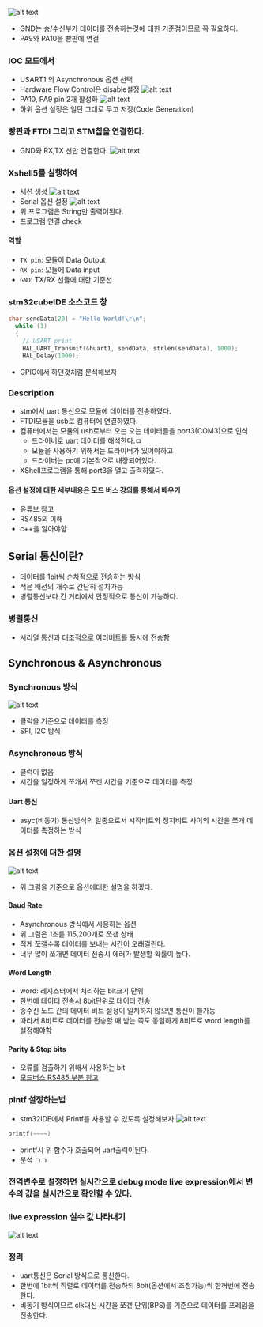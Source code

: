 ![alt text](image-3.png)

- GND는 송/수신부가 데이터를 전송하는것에 대한 기준점이므로 꼭 필요하다.
- PA9와 PA10을 빵판에 연결

### IOC 모드에서

- USART1 의 Asynchronous 옵션 선택
- Hardware Flow Control은 disable설정
  ![alt text](image-1.png)
- PA10, PA9 pin 2개 활성화
  ![alt text](image-2.png)
- 하위 옵션 설정은 일단 그대로 두고 저장(Code Generation)

### 빵판과 FTDI 그리고 STM칩을 연결한다.

- GND와 RX,TX 선만 연결한다.
  ![alt text](image-4.png)

### Xshell5를 실행하여

- 세션 생성
  ![alt text](image-5.png)
- Serial 옵션 설정
  ![alt text](image-6.png)
- 위 프로그램은 String만 출력이된다.
- 프로그램 연결 check

#### 역할

- `TX pin`: 모듈이 Data Output
- `RX pin`: 모듈에 Data input
- `GND`: TX/RX 선들에 대한 기준선

### stm32cubeIDE 소스코드 창

```c
char sendData[20] = "Hello World!\r\n";
  while (1)
  {
	// USART print
	HAL_UART_Transmit(&huart1, sendData, strlen(sendData), 1000);
	HAL_Delay(1000);
```

- GPIO에서 하던것처럼 분석해보자

### Description

- stm에서 uart 통신으로 모듈에 데이터를 전송하였다.
- FTDI모듈을 usb로 컴퓨터에 연결하였다.
- 컴퓨터에서는 모듈의 usb로부터 오는 오는 데이터들을 port3(COM3)으로 인식
  - 드라이버로 uart 데이터를 해석한다.ㅁ
  - 모듈을 사용하기 위해서는 드라이버가 있어야하고
  - 드라이버는 pc에 기본적으로 내장되어있다.
- XShell프로그램을 통해 port3을 열고 출력하였다.

#### 옵션 설정에 대한 세부내용은 모드 버스 강의를 통해서 배우기

- 유튜브 참고
- RS485의 이해
- c++을 알아야함

## Serial 통신이란?

- 데이터를 1bit씩 순차적으로 전송하는 방식
- 적은 배선의 개수로 간단히 설치가능
- 병렬통신보다 긴 거리에서 안정적으로 통신이 가능하다.

### 병렬통신

- 시리얼 통신과 대조적으로 여러비트를 동시에 전송함

## Synchronous & Asynchronous

### Synchronous 방식

![alt text](image-7.png)

- 클럭을 기준으로 데이터를 측정
- SPI, I2C 방식

### Asynchronous 방식

- 클럭이 없음
- 시간을 일정하게 쪼개서 쪼갠 시간을 기준으로 데이터를 측정

#### Uart 통신

- asyc(비동기) 통신방식의 일종으로서 시작비트와 정지비트 사이의 시간을 쪼개 데이터를 측정하는 방식

### 옵션 설정에 대한 설명

![alt text](image-8.png)

- 위 그림을 기준으로 옵션에대한 설명을 하겠다.

#### Baud Rate

- Asynchronous 방식에서 사용하는 옵션
- 위 그림은 1초를 115,200개로 쪼갠 상태
- 적게 쪼갤수록 데이터를 보내는 시간이 오래걸린다.
- 너무 많이 쪼개면 데이터 전송시 에러가 발생할 확률이 높다.

#### Word Length

- word: 레지스터에서 처리하는 bit크기 단위
- 한번에 데이터 전송시 8bit단위로 데이터 전송
- 송수신 노드 간의 데이터 비트 설정이 일치하지 않으면 통신이 불가능
- 따라서 8비트로 데이터를 전송할 때 받는 쪽도 동일하게 8비트로 word length를 설정해야함

#### Parity & Stop bits

- 오류를 검출하기 위해서 사용하는 bit
- [모드버스 RS485 부분 참고](../../모드버스프로토콜/시리얼통신과RS485.md)

### pintf 설정하는법

- stm32IDE에서 Printf를 사용할 수 있도록 설정해보자
  ![alt text](image-10.png)

```c
printf(~~~~)
```

- printf시 위 함수가 호출되어 uart출력이된다.
- 분석 ㄱㄱ

### 전역변수로 설정하면 실시간으로 debug mode live expression에서 변수의 값을 실시간으로 확인할 수 있다.

### live expression 실수 값 나타내기

![alt text](image-11.png)

### 정리

- uart통신은 Serial 방식으로 통신한다.
- 한번에 1bit씩 직렬로 데이터를 전송하되 8bit(옵션에서 조정가능)씩 한꺼번에 전송한다.
- 비동기 방식이므로 clk대신 시간을 쪼갠 단위(BPS)를 기준으로 데이터를 프레임을 전송한다.
